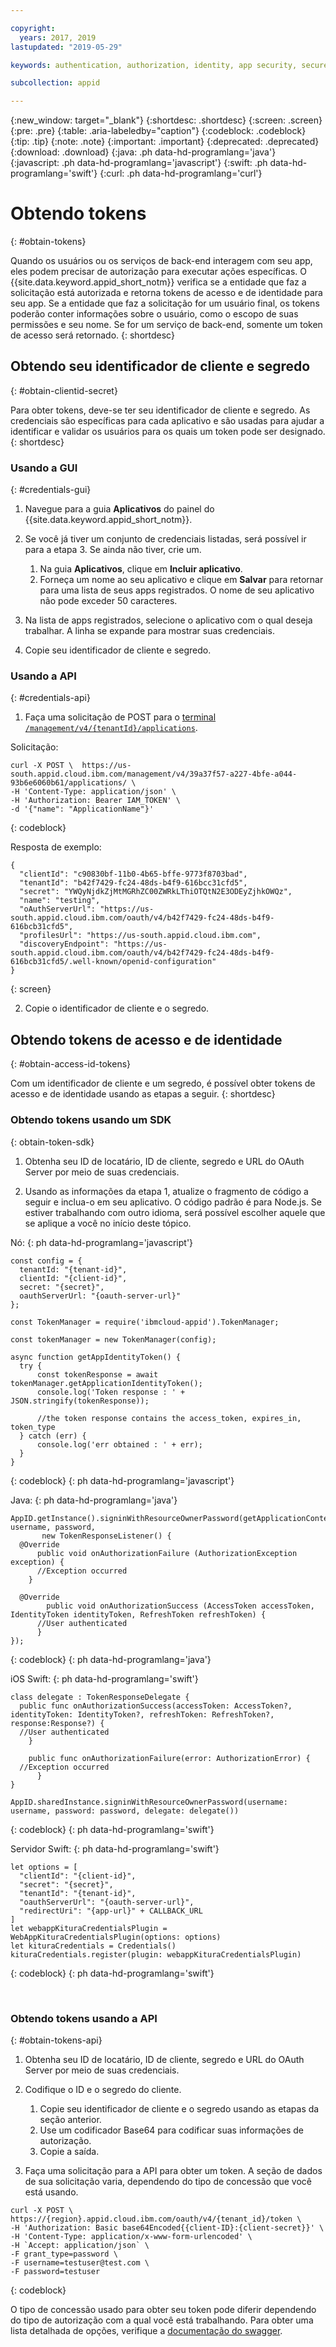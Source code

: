 ```yaml
---

copyright:
  years: 2017, 2019
lastupdated: "2019-05-29"

keywords: authentication, authorization, identity, app security, secure, access management, roles, attributes, users

subcollection: appid

---
```


{:new_window: target="_blank"}
{:shortdesc: .shortdesc}
{:screen: .screen}
{:pre: .pre}
{:table: .aria-labeledby="caption"}
{:codeblock: .codeblock}
{:tip: .tip}
{:note: .note}
{:important: .important}
{:deprecated: .deprecated}
{:download: .download}
{:java: .ph data-hd-programlang='java'}
{:javascript: .ph data-hd-programlang='javascript'}
{:swift: .ph data-hd-programlang='swift'}
{:curl: .ph data-hd-programlang='curl'}



# Obtendo tokens
{: #obtain-tokens}

Quando os usuários ou os serviços de back-end interagem com seu app, eles podem precisar de autorização para executar ações específicas. O {{site.data.keyword.appid_short_notm}} verifica se a entidade que faz a solicitação está autorizada e retorna tokens de acesso e de identidade para seu app. Se a entidade que faz a solicitação for um usuário final, os tokens poderão conter informações sobre o usuário, como o escopo de suas permissões e seu nome. Se for um serviço de back-end, somente um token de acesso será retornado.
{: shortdesc}


## Obtendo seu identificador de cliente e segredo
{: #obtain-clientid-secret}

Para obter tokens, deve-se ter seu identificador de cliente e segredo. As credenciais são específicas para cada aplicativo e são usadas para ajudar a identificar e validar os usuários para os quais um token pode ser designado. 
{: shortdesc}


### Usando a GUI
{: #credentials-gui}

1. Navegue para a guia **Aplicativos** do painel do {{site.data.keyword.appid_short_notm}}.

2. Se você já tiver um conjunto de credenciais listadas, será possível ir para a etapa 3. Se ainda não tiver, crie um.
    1. Na guia **Aplicativos**, clique em **Incluir aplicativo**.
    2. Forneça um nome ao seu aplicativo e clique em **Salvar** para retornar para uma lista de seus apps registrados. O nome de seu aplicativo não pode exceder 50 caracteres.

3. Na lista de apps registrados, selecione o aplicativo com o qual deseja trabalhar. A linha se expande para mostrar suas credenciais.

4. Copie seu identificador de cliente e segredo.


### Usando a API
{: #credentials-api}

1.  Faça uma solicitação de POST para o [terminal `/management/v4/{tenantId}/applications`](https://us-south.appid.cloud.ibm.com/swagger-ui/#/Management%20API%20-%20Applications/mgmt.registerApplication).

  Solicitação:

  ```
  curl -X POST \  https://us-south.appid.cloud.ibm.com/management/v4/39a37f57-a227-4bfe-a044-93b6e6060b61/applications/ \
  -H 'Content-Type: application/json' \
  -H 'Authorization: Bearer IAM_TOKEN' \
  -d '{"name": "ApplicationName"}'
  ```
  {: codeblock}

  Resposta de exemplo:

  ```
  {
    "clientId": "c90830bf-11b0-4b65-bffe-9773f8703bad",
    "tenantId": "b42f7429-fc24-48ds-b4f9-616bcc31cfd5",
    "secret": "YWQyNjdkZjMtMGRhZC00ZWRkLThiOTQtN2E3ODEyZjhkOWQz",
    "name": "testing",
    "oAuthServerUrl": "https://us-south.appid.cloud.ibm.com/oauth/v4/b42f7429-fc24-48ds-b4f9-616bcb31cfd5",
    "profilesUrl": "https://us-south.appid.cloud.ibm.com",
    "discoveryEndpoint": "https://us-south.appid.cloud.ibm.com/oauth/v4/b42f7429-fc24-48ds-b4f9-616bcb31cfd5/.well-known/openid-configuration"
  }
  ```
  {: screen}

2. Copie o identificador de cliente e o segredo.



## Obtendo tokens de acesso e de identidade
{: #obtain-access-id-tokens}

Com um identificador de cliente e um segredo, é possível obter tokens de acesso e de identidade usando as etapas a seguir.
{: shortdesc}


### Obtendo tokens usando um SDK
{: obtain-token-sdk}

1. Obtenha seu ID de locatário, ID de cliente, segredo e URL do OAuth Server por meio de suas credenciais.

2. Usando as informações da etapa 1, atualize o fragmento de código a seguir e inclua-o em seu aplicativo. O código padrão é para Node.js. Se estiver trabalhando com outro idioma, será possível escolher aquele que se aplique a você no início deste tópico.

  Nó:
  {: ph data-hd-programlang='javascript'}

  ```
  const config = {
    tenantId: "{tenant-id}",
    clientId: "{client-id}",
    secret: "{secret}",
    oauthServerUrl: "{oauth-server-url}"
  };

  const TokenManager = require('ibmcloud-appid').TokenManager;

  const tokenManager = new TokenManager(config);

  async function getAppIdentityToken() {
    try {
        const tokenResponse = await tokenManager.getApplicationIdentityToken();
        console.log('Token response : ' + JSON.stringify(tokenResponse));

        //the token response contains the access_token, expires_in, token_type
    } catch (err) {
        console.log('err obtained : ' + err);
    }
  }
  ```
  {: codeblock}
  {: ph data-hd-programlang='javascript'}

  Java:
  {: ph data-hd-programlang='java'}
  ```
  AppID.getInstance().signinWithResourceOwnerPassword(getApplicationContext(), username, password,
         new TokenResponseListener() {
    @Override
        public void onAuthorizationFailure (AuthorizationException exception) {
        //Exception occurred
      }

    @Override
          public void onAuthorizationSuccess (AccessToken accessToken, IdentityToken identityToken, RefreshToken refreshToken) {
        //User authenticated
        }
  });
  ```
  {: codeblock}
  {: ph data-hd-programlang='java'}

iOS Swift:
{: ph data-hd-programlang='swift'}

  ```
  class delegate : TokenResponseDelegate {
    public func onAuthorizationSuccess(accessToken: AccessToken?, identityToken: IdentityToken?, refreshToken: RefreshToken?, response:Response?) {
    //User authenticated
      }

      public func onAuthorizationFailure(error: AuthorizationError) {
    //Exception occurred
        }
  }

  AppID.sharedInstance.signinWithResourceOwnerPassword(username: username, password: password, delegate: delegate())
  ```
  {: codeblock}
  {: ph data-hd-programlang='swift'}

Servidor Swift:
{: ph data-hd-programlang='swift'}

  ```
  let options = [
    "clientId": "{client-id}",
  	"secret": "{secret}",
  	"tenantId": "{tenant-id}",
  	"oauthServerUrl": "{oauth-server-url}",
  	"redirectUri": "{app-url}" + CALLBACK_URL
  ]
  let webappKituraCredentialsPlugin = WebAppKituraCredentialsPlugin(options: options)
  let kituraCredentials = Credentials()
  kituraCredentials.register(plugin: webappKituraCredentialsPlugin)
  ```
  {: codeblock}
  {: ph data-hd-programlang='swift'}


</br>

### Obtendo tokens usando a API
{: #obtain-tokens-api}

1. Obtenha seu ID de locatário, ID de cliente, segredo e URL do OAuth Server por meio de suas credenciais.

2. Codifique o ID e o segredo do cliente.

    1. Copie seu identificador de cliente e o segredo usando as etapas da seção anterior.
    2. Use um codificador Base64 para codificar suas informações de autorização.
    3. Copie a saída.

3. Faça uma solicitação para a API para obter um token. A seção de dados de sua solicitação varia, dependendo do tipo de concessão que você está usando. 

  ```
  curl -X POST \
  https://{region}.appid.cloud.ibm.com/oauth/v4/{tenant_id}/token \
  -H 'Authorization: Basic base64Encoded{{client-ID}:{client-secret}}' \
  -H 'Content-Type: application/x-www-form-urlencoded' \
  -H `Accept: application/json` \
  -F grant_type=password \
  -F username=testuser@test.com \
  -F password=testuser
  ```
  {: codeblock}

O tipo de concessão usado para obter seu token pode diferir dependendo do tipo de autorização com a qual você está trabalhando. Para obter uma lista detalhada de opções, verifique a [documentação do swagger](https://us-south.appid.cloud.ibm.com/swagger-ui/#/Authorization%20Server%20-%20Authorization%20Server%20V4/oauth-server.token).
